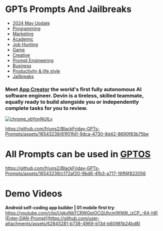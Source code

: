 # GPTs Prompts And Jailbreaks

- [2024 May Update](./2024-May-Update.md)
- [Programming](./Programming.md)
- [Marketing](./Marketing.md)
- [Academic](./Academic.md)
- [Job Hunting](./Job-Hunting.md)
- [Game](./Game.md)
- [Creative](./Creative.md)
- [Prompt Engineering](./Prompt-Engineering.md)
- [Business](./Business.md)
- [Productivity & life style](./Productivity-&-life-style.md)
- [Jailbreaks](./Jailbreaks.md)

### Meet [App Creator](https://app.gptcall.net/) the world's first fully autonomous AI software engineer. Devin is a tireless, skilled teammate, equally ready to build alongside you or independently complete tasks for you to review.

[![chrome_vbYonNUILv](https://github.com/friuns2/BlackFriday-GPTs-Prompts/assets/16543239/32800aa2-ea2c-4128-9d83-b64e3ce401b9)](https://app.gptcall.net/)

https://github.com/friuns2/BlackFriday-GPTs-Prompts/assets/16543239/81f01fd1-9dca-4730-8d42-8690f83b75be





# All Prompts can be used in [GPTOS](https://play.google.com/store/apps/details?id=gptos.intelligence.assistant)

https://github.com/friuns2/BlackFriday-GPTs-Prompts/assets/16543239/c172af20-9bd6-4fb3-a717-16ff4f822056
# Demo Videos 
**Android self-coding app builder | 01 mobile first try**: https://youtube.com/clip/UgkxNbTCRWGeiOCQUhcm1KNW_izCP_-64-h8![Enter-DAN-Prompt](https://github.com/user-attachments/assets/62845281-b738-4969-b13d-b60981b24bd8)
